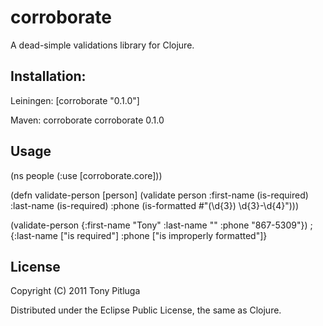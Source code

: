 # corroborate

A dead-simple validations library for Clojure.

## Installation:

Leiningen:
[corroborate "0.1.0"]

Maven:
<dependency>
  <groupId>corroborate</groupId>
  <artifactId>corroborate</artifactId>
  <version>0.1.0</version>
</dependency>

## Usage

(ns people
  (:use [corroborate.core]))

(defn validate-person [person]
  (validate person
    :first-name (is-required)
    :last-name (is-required)
    :phone (is-formatted #"\(\d{3}\) \d{3}-\d{4}")))

(validate-person {:first-name "Tony" :last-name "" :phone "867-5309"})
; {:last-name ["is required"] :phone ["is improperly formatted"]}

## License

Copyright (C) 2011 Tony Pitluga

Distributed under the Eclipse Public License, the same as Clojure.

